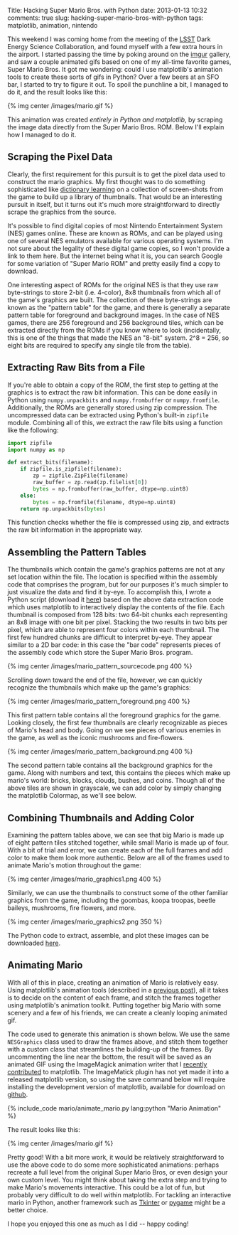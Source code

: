 Title: Hacking Super Mario Bros. with Python
date: 2013-01-13 10:32
comments: true
slug: hacking-super-mario-bros-with-python
tags: matplotlib, animation, nintendo

<!-- PELICAN_BEGIN_SUMMARY -->

This weekend I was coming home from the meeting of the
[LSST](http://www.lsst.org) Dark Energy Science Collaboration,
and found myself with a few extra hours in the airport.
I started passing the time by poking around on the [imgur](http://imgur.com)
gallery, and saw a couple animated gifs based on
one of my all-time favorite games, Super Mario Bros.
It got me wondering: could I use matplotlib's animation tools to create these
sorts of gifs in Python?  Over a few beers at an SFO bar, I started to try
to figure it out.  To spoil the punchline a bit, I managed to do it, and the
result looks like this:

{% img center /images/mario.gif %}

This animation was created *entirely in Python and matplotlib*, by scraping the
image data directly from the Super Mario Bros. ROM.  Below I'll explain how
I managed to do it.

<!-- PELICAN_END_SUMMARY -->

## Scraping the Pixel Data ##

Clearly, the first requirement for this pursuit
is to get the pixel data used to construct the
mario graphics.  My first thought was to do something sophisticated like
[dictionary learning](http://en.wikipedia.org/wiki/Machine_learning#Sparse_Dictionary_Learning) on a collection of screen-shots from the game
to build up a library of thumbnails.  That would be an interesting pursuit
in itself, but it turns out it's much more straightforward to directly
scrape the graphics from the source.

It's possible to find digital copies of most
Nintendo Entertainment System (NES) games online.
These are known as ROMs, and can be played using one of
several NES emulators available for various operating systems.
I'm not sure about the legality of these
digital game copies, so I won't provide a link to them here.  But the internet
being what it is, you can search Google for some variation of "Super Mario
ROM" and pretty easily find a copy to download.

One interesting aspect of ROMs for the original NES is that
they use raw byte-strings to store 2-bit (i.e. 4-color), 8x8 thumbnails from
which all of the game's graphics are built.
The collection of these byte-strings
are known as the "pattern table" for the game, and there is generally a
separate pattern table for foreground and background images.
In the case of NES games, there are
256 foreground and 256 background tiles, which can be extracted directly from
the ROMs if you know where to look (incidentally, this is one of the things
that made the NES an "8-bit" system.  2^8 = 256, so eight bits are required
to specify any single tile from the table).

## Extracting Raw Bits from a File ##
If you're able to obtain a copy of the ROM, the first step to getting at the
graphics is to extract the raw bit information.
This can be done easily in Python using ``numpy.unpackbits``
and ``numpy.frombuffer`` or ``numpy.fromfile``.
Additionally, the ROMs are generally stored using
zip compression.  The uncompressed data can be extracted using Python's
built-in ``zipfile`` module.  Combining all of this, we extract the raw file
bits using a function like the following:

``` python
import zipfile
import numpy as np

def extract_bits(filename):
    if zipfile.is_zipfile(filename):
        zp = zipfile.ZipFile(filename)
        raw_buffer = zp.read(zp.filelist[0])
        bytes = np.frombuffer(raw_buffer, dtype=np.uint8)
    else:
        bytes = np.fromfile(filename, dtype=np.uint8)
    return np.unpackbits(bytes)
```

This function checks whether the file is compressed using zip, and extracts
the raw bit information in the appropriate way.

## Assembling the Pattern Tables ##
The thumbnails which contain the game's graphics patterns are not at any set
location within the file.  The location is specified within the assembly
code that comprises the program, but for our purposes
it's much simpler to just visualize
the data and find it by-eye.  To accomplish this,
I wrote a Python script
(download it [here](/downloads/code/mario/view_pattern_table.py))
based on the above data extraction code
which uses matplotlib to interactively display the contents of the file.
Each thumbnail is composed from 128 bits:
two 64-bit chunks each representing an 8x8 image with one bit per pixel.
Stacking the two results in two bits per pixel, which are able to
represent four colors within each thumbnail.
The first few hundred chunks are difficult to interpret by-eye. They appear
similar to a 2D bar code: in this case the "bar code" represents pieces of the
assembly code which store the Super Mario Bros. program.

{% img center /images/mario_pattern_sourcecode.png 400 %}

Scrolling down toward the end of the file, however, we can quickly recognize
the thumbnails which make up the game's graphics:

{% img center /images/mario_pattern_foreground.png 400 %}

This first pattern table contains all the foreground graphics for the game.
Looking closely, the first few thumbnails
are clearly recognizable as pieces of Mario's head and body.
Going on we see pieces of various enemies in the game, as well as the iconic
mushrooms and fire-flowers.

{% img center /images/mario_pattern_background.png 400 %}

The second pattern table contains all the background graphics for the game.
Along with numbers and text, this contains the pieces which make up mario's
world: bricks, blocks, clouds, bushes, and coins.
Though all of the above tiles are shown in grayscale, we can add color by
simply changing the matplotlib Colormap, as we'll see below.

## Combining Thumbnails and Adding Color ##
Examining the pattern tables above, we can see that big Mario is made up of
eight pattern tiles stitched together, while small Mario is made up of four.
With a bit of trial and error, we can create each of the full frames and
add color to make them look more authentic.  Below are all of the frames used
to animate Mario's motion throughout the game:

{% img center /images/mario_graphics1.png 400 %}

Similarly, we can use the thumbnails to construct some of the other
familiar graphics from the game, including the goombas, koopa troopas,
beetle baileys, mushrooms, fire flowers, and more.

{% img center /images/mario_graphics2.png 350 %}

The Python code to extract, assemble, and plot these images can be downloaded
[here](/downloads/code/mario/draw_mario.py).

## Animating Mario ##
With all of this in place, creating an animation of Mario is relatively easy.
Using matplotlib's animation tools (described in a
[previous post](/blog/2012/08/18/matplotlib-animation-tutorial/)), all it
takes is to decide on the content of each frame, and stitch the frames together
using matplotlib's animation toolkit.  Putting together big Mario with some
scenery and a few of his friends, we can create a cleanly looping animated gif.

The code used to generate this animation is shown below.  We use the same
``NESGraphics`` class used to draw the frames above, and stitch them together
with a custom class that streamlines the building-up of the frames.
By uncommenting the line near the bottom, the result will be saved as an
animated GIF using the ImageMagick animation writer that I
[recently contributed](https://github.com/matplotlib/matplotlib/pull/1337)
to matplotlib.  The ImageMatick plugin has not yet made it into a
released matplotlib version, so using the save command below will
require installing the development version of matplotlib, available for
download on [github](http://github.com/matplotlib/matplotlib).

{% include_code mario/animate_mario.py lang:python "Mario Animation" %}

The result looks like this:

{% img center /images/mario.gif %}

Pretty good!  With a bit more work, it would
be relatively straightforward to use the above code to do some more
sophisticated animations: perhaps recreate a full
level from the original Super Mario Bros, or even design your own custom
level.  You might think about taking the extra step and trying to make Mario's
movements interactive.  This could be a lot of fun, but probably very difficult
to do well within matplotlib.
For tackling an interactive mario in Python, another framework such as
[Tkinter](http://docs.python.org/2/library/tkinter.html) or
[pygame](http://www.pygame.org/) might be a better choice.

I hope you enjoyed this one as much as I did -- happy coding!
